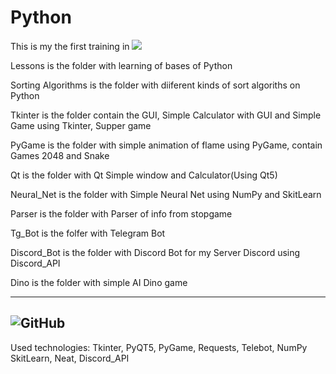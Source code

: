 # Python

This is my the first training in  [![](https://img.shields.io/badge/Python-3776AB?style=for-the-badge&logo=python&logoColor=white)](Python/)

Lessons is the folder with learning of bases of Python

Sorting Algorithms is the folder with diiferent kinds of sort algoriths on Python

Tkinter is the folder contain the GUI, Simple Calculator with GUI and Simple Game using Tkinter, Supper game

PyGame is the folder with simple animation of flame using PyGame, contain Games 2048 and Snake

Qt is the folder with Qt Simple window and Calculator(Using Qt5)

Neural_Net is the folder with Simple Neural Net using NumPy and SkitLearn

Parser is the folder with Parser of info from stopgame

Tg_Bot is the folfer with Telegram Bot

Discord_Bot is the folder with Discord Bot for my Server Discord using Discord_API

Dino is the folder with simple AI Dino game 

----------------------------------------------------------------------------
![GitHub](https://img.shields.io/tokei/lines/github/cppshizoidS/Python?style=for-the-badge)
----------------------------------------------------------------------------
Used technologies: Tkinter, PyQT5, PyGame, Requests, Telebot, NumPy SkitLearn, Neat, Discord_API
